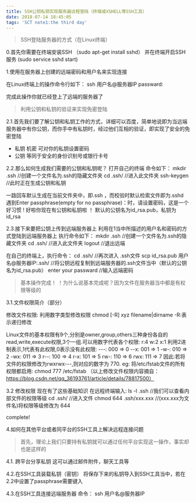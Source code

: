 ```yaml
---
title: SSH公钥私钥实现服务器远程登陆（终端或XSHELL等SSH工具）
date: 2018-07-14 18:45:05
tags: 'SCT note1:the third day'
---
```

>SSH登陆服务器的方式（在Linux终端）

0.首先你需要在终端安装SSH  （sudo apt-get install sshd）
并在终端开启SSH服务        (sudo service sshd start)                     

1.使用在服务器上创建的远端密码和用户名来实现连接

在Linux终端上的操作命令行如下：
    ssh 用户名@服务器IP
    passward:

完成此操作你就已经登上了远端的服务器了

>利用公钥和私钥的验证来实现免密登陆

2.1.首先我们要了解公钥和私钥工作的方式，详细可以百度，简单地说即为当远端服务器中有你公钥，而你手中有私钥时，经过他们互相的验证，即实现了安全的免密登陆
* 私钥 机密 可对你的私钥设置密码
* 公钥 等同于安全的身份识别号或银行卡号

2.2.那么如何生成我们需要的公钥和私钥呢？
打开自己的终端
命令如下：
    mkdir .ssh  //创建一个文件名为.ssh的隐藏文件夹
    cd .ssh/    //进入此文件夹
    ssh-keygen  //此时正在生成公钥和私钥

一路回车默认生成在当前文件夹中，即.ssh ，而校验时默认检索文件即为.sshd
遇到Enter passphrase(empty for no passphrase)：时，请设置密码，这是一个好习惯 !
好啦你现在有公钥和私钥啦 ！
默认的公钥名为id_rsa.pub，私钥为id_rsa

2.3.接下来要把公钥上传到远端服务器上
利用在1当中所描述的用户名和密码的方式登陆到远端服务器上
执行命令如下：
    mkdir .ssh  //创建一个文件名为.ssh的隐藏文件夹
    cd .ssh/    //进入此文件夹
    logout      //退出远端

在自己的终端上，执行命令：
    cd .ssh/                                              //再次进入 .ssh文件
    scp id_rsa.pub 用户名@服务器IP:.ssh/                  //将公钥远程复制到远端服务器的.ssh文件当中（默认的公钥名为id_rsa.pub）
    enter your passward                                  //输入远端密码


>基本操作完成！
！为什么说基本完成呢？因为文件在服务器当中都是有权限等级的

3.1.文件权限简介（部分）

修改文件权限:
利用数字类型修改权限
chmod [-R] xyz filename|dirname  -R:表示递归修改

Linux文件的基本权限有9个,分别是owner,group,others三种身份各自的read,write,execute权限,3个一组.可以用数字代表各个权限:
    r:4
    w:2
    x:1
利用2进制表示,1代表有此权限,0表示没有此权限:
  ---: 000 => 0
  --x: 001 => 1
  -w-: 010 => 2
  -wx: 011 => 3
  r--: 100 => 4
  r-x: 101 => 5
  rw-: 110 => 6
  rwx: 111 => 7
 因此:若将文件的权限修改为rwxrwx---,则对应的数字为 770.
eg: 将/etc/fstab文件的所有权限都启用: chmod 777 /etc/fstab
 （以上修改文件权限内容摘自：https://blog.csdn.net/qq_36193761/article/details/78817500）

3.2 修改权限
现在有了这些基础知识
 在远程终端输入:
    ls -l .ssh //我们可以查看内部文件的权限等级
    cd .ssh/   //进入文件
    chmod 644 .ssh/xxx.xxx //(xxx.xxx为文件名)将权限等级修改为 644

complete!

4.如何在其他平台或者同平台的SSH工具上解决远程连接问题
>首先，理论上我们只要持有私钥就可以通过任何平台实现这一操作，事实却也是这样的

4.1. 跨平台分享私钥
这可以通过邮件附件，聊天工具等

4.2.在SSH工具装载私钥（密钥）
将保存下来的私钥导入到SSH工具当中，若在2.2中设置了passphrase需要键入

4.3.在SSH工具连接远端服务器
命令：
      ssh 用户名@服务器IP
